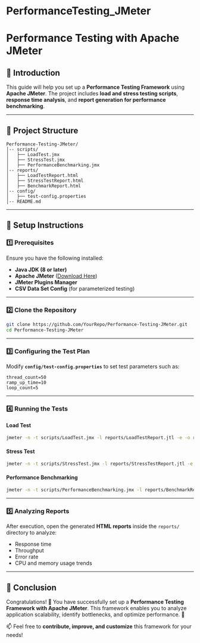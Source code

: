 # PerformanceTesting_JMeter
# Performance Testing with Apache JMeter

## 📌 Introduction
This guide will help you set up a **Performance Testing Framework** using **Apache JMeter**. The project includes **load and stress testing scripts**, **response time analysis**, and **report generation for performance benchmarking**.

---

## 📂 Project Structure
```
Performance-Testing-JMeter/
│-- scripts/
│   ├── LoadTest.jmx
│   ├── StressTest.jmx
│   ├── PerformanceBenchmarking.jmx
│-- reports/
│   ├── LoadTestReport.html
│   ├── StressTestReport.html
│   ├── BenchmarkReport.html
│-- config/
│   ├── test-config.properties
│-- README.md
```

---

## 🚀 Setup Instructions
### 1️⃣ Prerequisites
Ensure you have the following installed:
- **Java JDK (8 or later)**
- **Apache JMeter** ([Download Here](https://jmeter.apache.org/download_jmeter.cgi))
- **JMeter Plugins Manager**
- **CSV Data Set Config** (for parameterized testing)

---

### 2️⃣ Clone the Repository
```sh
git clone https://github.com/YourRepo/Performance-Testing-JMeter.git
cd Performance-Testing-JMeter
```

---

### 3️⃣ Configuring the Test Plan
Modify **`config/test-config.properties`** to set test parameters such as:
```
thread_count=50
ramp_up_time=10
loop_count=5
```

---

### 4️⃣ Running the Tests
#### **Load Test**
```sh
jmeter -n -t scripts/LoadTest.jmx -l reports/LoadTestReport.jtl -e -o reports/LoadTestReport.html
```

#### **Stress Test**
```sh
jmeter -n -t scripts/StressTest.jmx -l reports/StressTestReport.jtl -e -o reports/StressTestReport.html
```

#### **Performance Benchmarking**
```sh
jmeter -n -t scripts/PerformanceBenchmarking.jmx -l reports/BenchmarkReport.jtl -e -o reports/BenchmarkReport.html
```

---

### 5️⃣ Analyzing Reports
After execution, open the generated **HTML reports** inside the `reports/` directory to analyze:
- Response time
- Throughput
- Error rate
- CPU and memory usage trends

---

## 🎯 Conclusion
Congratulations! 🎉 You have successfully set up a **Performance Testing Framework with Apache JMeter**. This framework enables you to analyze application scalability, identify bottlenecks, and optimize performance. 🚀

📫 Feel free to **contribute, improve, and customize** this framework for your needs!
